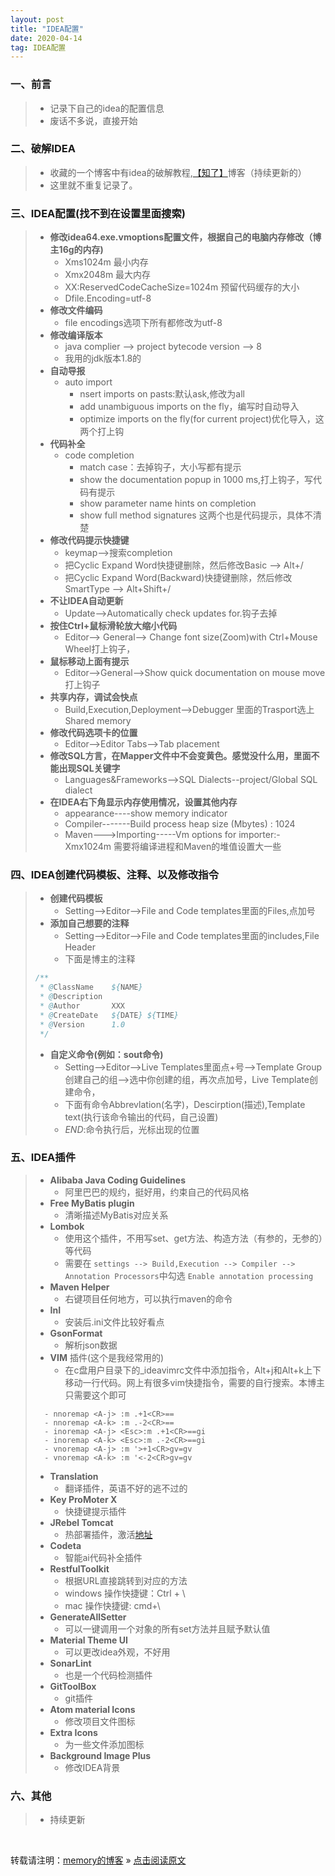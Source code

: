 ```yaml
---
layout: post
title: "IDEA配置"
date: 2020-04-14
tag: IDEA配置
---
```

### 一、前言

> * 记录下自己的idea的配置信息
> * 废话不多说，直接开始

### 二、破解IDEA

> * 收藏的一个博客中有idea的破解教程,[【知了】](https://www.zhile.com)博客（持续更新的）
> * 这里就不重复记录了。

### 三、IDEA配置(找不到在设置里面搜索)

> * **修改idea64.exe.vmoptions配置文件，根据自己的电脑内存修改（博主16g的内存)**
>   - Xms1024m  最小内存
>   - Xmx2048m  最大内存
>   - XX:ReservedCodeCacheSize=1024m  预留代码缓存的大小
>   - Dfile.Encoding=utf-8
> * **修改文件编码**
>   - file encodings选项下所有都修改为utf-8
> * **修改编译版本**
>   - java complier --> project bytecode version --> 8
>   - 我用的jdk版本1.8的
> * **自动导报**
>   - auto import
>       - nsert imports on pasts:默认ask,修改为all
>       - add unambiguous imports on the fly，编写时自动导入
>       - optimize imports on the fly(for current project)优化导入，这两个打上钩
> * **代码补全**
>   - code completion
>       - match case：去掉钩子，大小写都有提示
>       - show the documentation popup in 1000 ms,打上钩子，写代码有提示
>       - show parameter name hints on completion
>       - show full method signatures 这两个也是代码提示，具体不清楚
> * **修改代码提示快捷键**
>   - keymap-->搜索completion
>   - 把Cyclic Expand Word快捷键删除，然后修改Basic --> Alt+/
>   - 把Cyclic Expand Word(Backward)快捷键删除，然后修改SmartType --> Alt+Shift+/
> * **不让IDEA自动更新**
>   - Update-->Automatically check updates for.钩子去掉
> * **按住Ctrl+鼠标滑轮放大缩小代码**
>   - Editor--> General--> Change font size(Zoom)with Ctrl+Mouse Wheel打上钩子，
> * **鼠标移动上面有提示**
>   - Editor-->General-->Show quick documentation on mouse move 打上钩子
> * **共享内存，调试会快点**
>   - Build,Execution,Deployment-->Debugger 里面的Trasport选上Shared memory
> * **修改代码选项卡的位置**
>   - Editor-->Editor Tabs-->Tab placement
> * **修改SQL方言，在Mapper文件中不会变黄色。感觉没什么用，里面不能出现SQL关键字**
>   - Languages&Frameworks-->SQL Dialects--project/Global SQL dialect
> * **在IDEA右下角显示内存使用情况，设置其他内存**
>   - appearance----show memory indicator
>   - Compiler-------Build process heap size (Mbytes)  : 1024   
>   - Maven--->Importing-----Vm options for importer:-Xmx1024m  需要将编译进程和Maven的堆值设置大一些

### 四、IDEA创建代码模板、注释、以及修改指令

> * **创建代码模板**
>   - Setting-->Editor-->File and Code templates里面的Files,点加号
> * **添加自己想要的注释**
>   - Setting-->Editor-->File and Code templates里面的includes,File Header
>   - 下面是博主的注释  
>       
> ```java
> /**
>  * @ClassName    ${NAME}
>  * @Description   
>  * @Author       XXX 
>  * @CreateDate   ${DATE} ${TIME}
>  * @Version      1.0
>  */
> ```
> * **自定义命令(例如：sout命令)**
>   - Setting-->Editor-->Live Templates里面点+号-->Template Group创建自己的组-->选中你创建的组，再次点加号，Live Template创建命令，
>   - 下面有命令Abbrevlation(名字)，Descirption(描述),Template text(执行该命令输出的代码，自己设置) 
>   - $END$:命令执行后，光标出现的位置

### 五、IDEA插件

> * **Alibaba Java Coding Guidelines**
>   - 阿里巴巴的规约，挺好用，约束自己的代码风格
> * **Free MyBatis plugin** 
>   - 清晰描述MyBatis对应关系
> * **Lombok**
>   - 使用这个插件，不用写set、get方法、构造方法（有参的，无参的）等代码
>   - 需要在 `settings --> Build,Execution --> Compiler --> Annotation Processors`中勾选 `Enable annotation processing`
> * **Maven Helper**
>   - 右键项目任何地方，可以执行maven的命令
> * **InI**
>   - 安装后.ini文件比较好看点
> * **GsonFormat**
>   - 解析json数据 
> * **VIM** 插件(这个是我经常用的)
>   - 在c盘用户目录下的_ideavimrc文件中添加指令，Alt+j和Alt+k上下移动一行代码。网上有很多vim快捷指令，需要的自行搜索。本博主只需要这个即可  
>      
> ```
>   - nnoremap <A-j> :m .+1<CR>==
>   - nnoremap <A-k> :m .-2<CR>==
>   - inoremap <A-j> <Esc>:m .+1<CR>==gi
>   - inoremap <A-k> <Esc>:m .-2<CR>==gi
>   - vnoremap <A-j> :m '>+1<CR>gv=gv
>   - vnoremap <A-k> :m '<-2<CR>gv=gv
> ```
>
> * **Translation**
>   - 翻译插件，英语不好的逃不过的
> * **Key ProMoter X**
>   - 快捷键提示插件
> * **JRebel Tomcat**
>   - 热部署插件，激活[地址](https://www.hexianwei.com/2019/07/10/jrebel%E6%BF%80%E6%B4%BB/)
> * **Codeta**
>   - 智能ai代码补全插件
> * **RestfulToolkit**
>   - 根据URL直接跳转到对应的方法
>   - windows 操作快捷键：Ctrl + \
>   - mac 操作快捷键: cmd+\
> * **GenerateAllSetter**
>   - 可以一键调用一个对象的所有set方法并且赋予默认值
> * **Material Theme UI**
>   - 可以更改idea外观，不好用
> * **SonarLint**
>   - 也是一个代码检测插件
> * **GitToolBox**
>   - git插件
> * **Atom material Icons**
>   - 修改项目文件图标
> * **Extra Icons**
>   - 为一些文件添加图标
> * **Background Image Plus**
>   - 修改IDEA背景

### 六、其他

> * 持续更新

<br>
    
转载请注明：[memory的博客](https://www.shendonghai.com) » [点击阅读原文](https://www.shendonghai.com/2020/04/IDEA%E9%85%8D%E7%BD%AE/) 